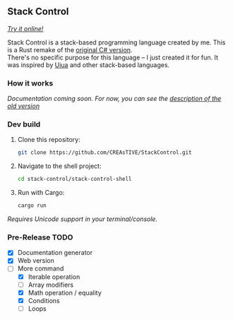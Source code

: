 Stack Control  
---
*[Try it online!](https://creastive.github.io/StackControl?code=%5B1+2+3%5D%282mul%29each)*  

Stack Control is a stack-based programming language created by me. This is a Rust remake of the [original C# version](https://github.com/CREAsTIVE/StackControl-Deprecated).  
There's no specific purpose for this language – I just created it for fun. It was inspired by [Uiua](https://www.uiua.org/) and other stack-based languages.  

### How it works  
*Documentation coming soon. For now, you can see the [description of the old version](https://github.com/CREAsTIVE/StackControl-Deprecated/blob/master/README.md)*  

### Dev build  
1. Clone this repository:  
   ```bash
   git clone https://github.com/CREAsTIVE/StackControl.git
   ```
2. Navigate to the shell project:  
   ```bash
   cd stack-control/stack-control-shell
   ```
3. Run with Cargo:  
   ```bash
   cargo run
   ```  
*Requires Unicode support in your terminal/console.*  

### Pre-Release TODO
- [x] Documentation generator
- [x] Web version
- [ ] More command
  - [x] Iterable operation
  - [ ] Array modifiers
  - [x] Math operation / equality
  - [x] Conditions
  - [ ] Loops